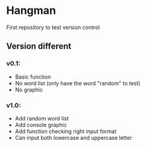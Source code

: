 # Hangman
First repository to test version control

## Version different
### v0.1: 
- Basic function
- No word list (only have the word "random" to test)
- No graphic

### v1.0:
- Add random word list
- Add console graphic
- Add function checking right input format
- Can input both lowercase and uppercase letter
